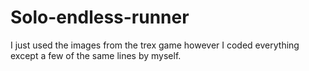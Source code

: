 # Solo-endless-runner
I just used the images from the trex game however I coded everything except a few of the same lines by myself.
